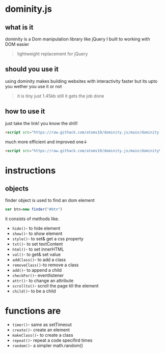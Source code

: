 # dominity.js
## what is it
dominity is a Dom manipulation library like jQuery I built to working with DOM easier
>lightweight replacement for jQuery
## should you use it 
using dominity makes building websites with interactivity faster
but its upto you wether you use it or not
>it is  tiny just 1.45kb still it gets the job done
## how to use it
just take the link! you know the drill!
```html
<script src="https://raw.githack.com/atoms19/dominity.js/main/dominity.min.js"></script>
 ``` 
much more efficient and improved one↓
```html
<script src="https://raw.githack.com/atoms19/dominity.js/main/dominity%2Cbe.min.js"></script>
```
# instructions


## objects
finder object is used to find an dom element 
```js
var btn=new finder("#btn")
```
it consists of methods like.

- ``hide()``-    to hide element
- `show()`-    to show element
- `style()`-   to set& get a css property
- `txt()`-    to set textContent 
- `html()`-    to set innerHTML 
- `val()`-     to get& set value
- `addClass()`- to add a class
- `removeClass()`-to remove a class
- `add()`-      to append a child
- `checkFor()`- eventlistener
- `attr()`-      to change an attribute
- `scrollto()`- scroll the page till the element
- `child()`-    to be a child

# functions are

- `timer()`-   same as setTimeout
- `create()`-  create an element 
- `makeClass()`- to create a class
- `repeat()`- repeat a code specifird times 
- `random()`-   a simpler math.random()
